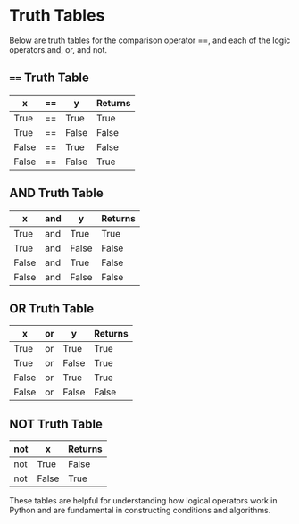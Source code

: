 # Truth Tables

Below are truth tables for the comparison operator ==, and each of the logic operators and, or, and not.

## `==` Truth Table

| x     | ==  | y     | Returns |
|-------|-----|-------|---------|
| True  | ==  | True  | True    |
| True  | ==  | False | False   |
| False | ==  | True  | False   |
| False | ==  | False | True    |

## AND Truth Table

| x     | and | y     | Returns |
|-------|-----|-------|---------|
| True  | and | True  | True    |
| True  | and | False | False   |
| False | and | True  | False   |
| False | and | False | False   |

## OR Truth Table

| x    | or  | y     | Returns |
|------|-----|-------|---------|
| True | or  | True  | True    |
| True | or  | False | True    |
| False| or  | True  | True    |
| False| or  | False | False   |

## NOT Truth Table

| not   | x     | Returns |
|-------|-------|---------|
| not   | True  | False   |
| not   | False | True    |

These tables are helpful for understanding how logical operators work in Python and are fundamental in constructing conditions and algorithms.
